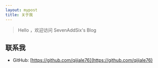 ```yaml
---
layout: mypost
title: 关于我
---
```


> Hello ，欢迎访问 SevenAddSix's Blog

## 联系我

- GitHub: [https://github.com/qijiale76](https://github.com/qijiale76)
